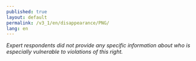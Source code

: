 ```yaml
---
published: true
layout: default
permalink: /v3_1/en/disappearance/PNG/
lang: en
---
```

_Expert respondents did not provide any specific information about who is especially vulnerable to violations of this right._

